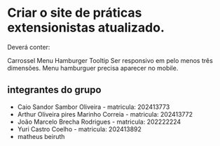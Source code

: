 # Criar o site de práticas extensionistas atualizado.

Deverá conter:

Carrossel
Menu Hamburger
Tooltip
Ser responsivo em pelo menos três dimensões. Menu hamburguer precisa aparecer no mobile.

## integrantes do grupo
- Caio Sandor Sambor Oliveira - matricula: 202413773
- Arthur Oliveira pires Marinho Correia - matricula: 202413772
- João Marcelo Brecha Rodrigues - matricula: 202222224
- Yuri Castro Coelho - matricula: 202413892
- matheus beiruth 
